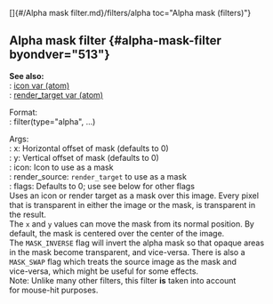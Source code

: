 []{#/Alpha mask filter.md}/filters/alpha toc="Alpha mask (filters)"}    
## Alpha mask filter {#alpha-mask-filter byondver="513"}    
**See also:**    
:   [icon var (atom)](/atom/var/icon)    
:   [render_target var (atom)](/atom/var/render_target)    
<!-- -->    
Format:    
:   filter(type=\"alpha\", \...)    
<!-- -->    
Args:    
:   x: Horizontal offset of mask (defaults to 0)    
:   y: Vertical offset of mask (defaults to 0)    
:   icon: Icon to use as a mask    
:   render_source: `render_target` to use as a mask    
:   flags: Defaults to 0; use see below for other flags    
Uses an icon or render target as a mask over this image. Every pixel    
that is transparent in either the image or the mask, is transparent in    
the result.    
The `x` and `y` values can move the mask from its normal position. By    
default, the mask is centered over the center of the image.    
The `MASK_INVERSE` flag will invert the alpha mask so that opaque areas    
in the mask become transparent, and vice-versa. There is also a    
`MASK_SWAP` flag which treats the source image as the mask and    
vice-versa, which might be useful for some effects.    
Note: Unlike many other filters, this filter **is** taken into account    
for mouse-hit purposes.  